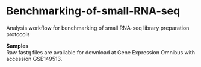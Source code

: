 # Benchmarking-of-small-RNA-seq
Analysis workflow for benchmarking of small RNA-seq library preparation protocols

**Samples**   
Raw fastq files are available for download at Gene Expression Omnibus with accession GSE149513. 
